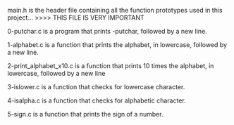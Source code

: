 main.h is the header file containing all the function prototypes used in this project... >>>> THIS FILE IS VERY IMPORTANT

0-putchar.c is a program that prints -putchar, followed by a new line.

1-alphabet.c is a function that prints the alphabet, in lowercase, followed by a new line.

2-print_alphabet_x10.c is a function that prints 10 times the alphabet, in lowercase, followed by a new line

3-islower.c is a function that checks for lowercase character.

4-isalpha.c is a function that checks for alphabetic character.

5-sign.c is a function that prints the sign of a number.
